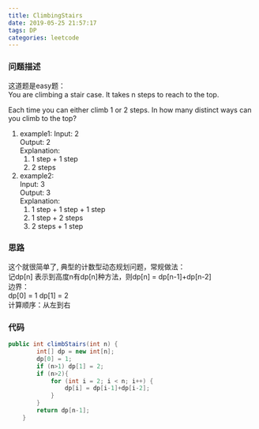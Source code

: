 ```yaml
---
title: ClimbingStairs
date: 2019-05-25 21:57:17
tags: DP
categories: leetcode
---
```


### 问题描述
这道题是easy题：  
You are climbing a stair case. It takes n steps to reach to the top.

Each time you can either climb 1 or 2 steps. In how many distinct ways can you climb to the top?  
1. example1:
Input: 2  
Output: 2  
Explanation:  
    1. 1 step + 1 step
    2. 2 steps
2. example2:  
Input: 3  
Output: 3  
Explanation:  
    1. 1 step + 1 step + 1 step
    2. 1 step + 2 steps
    3. 2 steps + 1 step

### 思路
这个就很简单了, 典型的计数型动态规划问题，常规做法：  
记dp[n] 表示到高度n有dp[n]种方法，则dp[n] = dp[n-1]+dp[n-2]  
边界：  
dp[0] = 1 dp[1] = 2  
计算顺序：从左到右  

### 代码
```java
public int climbStairs(int n) {
        int[] dp = new int[n];
        dp[0] = 1;
        if (n>1) dp[1] = 2;
        if (n>2){
            for (int i = 2; i < n; i++) {
                dp[i] = dp[i-1]+dp[i-2];
            }
        }
        return dp[n-1];
    }
```